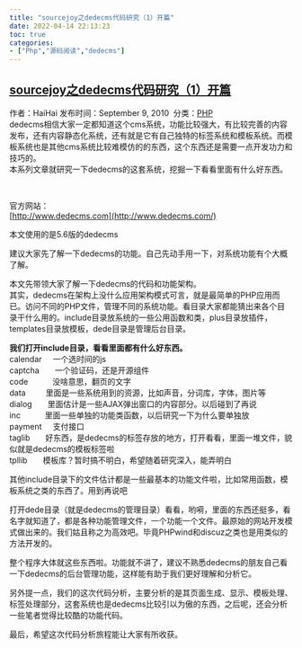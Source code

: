 ```yaml
---
title: "sourcejoy之dedecms代码研究（1）开篇"
date: 2022-04-14 22:13:23
toc: true
categories:
- ["Php","源码阅读","dedecms"]
---
```


## [sourcejoy之dedecms代码研究（1）开篇](http://www.sourcejoy.com/php_dev/sourcejoy-dedecms-begin.html)
作者：HaiHai  发布时间：September 9, 2010  分类：[PHP](http://www.sourcejoy.com/category/php_dev/)<br />dedecms相信大家一定都知道这个cms系统，功能比较强大，有比较完善的内容发布，还有内容静态化系统，还有就是它有自己独特的标签系统和模板系统。而模板系统也是其他cms系统比较难模仿的的东西，这个东西还是需要一点开发功力和技巧的。<br />本系列文章就研究一下dedecms的这套系统，挖掘一下看看里面有什么好东西。

  

官方网站：<br />[http://www.dedecms.com](http://www.dedecms.com/)

本文使用的是5.6版的dedecms

建议大家先了解一下dedecms的功能。自己先动手用一下，对系统功能有个大概了解。

本文先带领大家了解一下dedecms的代码和功能架构。<br />其实，dedecms在架构上没什么应用架构模式可言，就是最简单的PHP应用而已。访问不同的PHP文件，管理不同的系统功能。看目录大家都能猜出来各个目录干什么用的。include目录放系统的一些公用函数和类，plus目录放插件，templates目录放模板，dede目录是管理后台目录。

**我们打开include目录，看看里面都有什么好东西。**<br />calendar     一个选时间的js<br />captcha       一个验证码，还是开源组件<br />code           没啥意思，翻页的文字<br />data         里面是一些系统用到的资源，比如声音，分词库，字体，图片等<br />dialog       里面估计是一些AJAX弹出窗口的内容部分。以后碰到了再说<br />inc           里面一些单独的功能类函数，以后研究一下为什么要单独放<br />payment     支付接口<br />taglib       好东西，是dedecms的标签存放的地方，打开看看，里面一堆文件，貌似就是dedecms的模板标签啦<br />tpllib       模板库？暂时搞不明白，希望随着研究深入，能弄明白

其他include目录下的文件估计都是一些最基本的功能文件啦，比如常用函数，模板系统之类的东西了。用到再说吧

打开dede目录（就是dedecms的管理目录）看看，哟嗬，里面的东西还挺多，看名字就知道了，都是各种功能管理文件，一个功能一个文件。最原始的网站开发模式做出来的。我们姑且称之为高效吧。毕竟PHPwind和discuz之类也是用类似的方法开发的。

整个程序大体就这些东西啦。功能就不讲了，建议不熟悉dedecms的朋友自己看一下dedecms的后台管理功能，这样能有助于我们更好理解和分析它。

另外提一点，我们的这次代码分析，主要分析的是其页面生成、显示、模板处理、标签处理部分，这套系统也是dedecms比较引以为傲的东西，之后呢，还会分析一些笔者觉得比较酷的功能代码。

最后，希望这次代码分析旅程能让大家有所收获。


